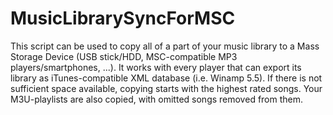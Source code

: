 MusicLibrarySyncForMSC
======================

This script can be used to copy all of a part of your music library to a Mass Storage Device (USB stick/HDD, MSC-compatible MP3 players/smartphones, ...). It works with every player that can export its library as iTunes-compatible XML database (i.e. Winamp 5.5). If there is not sufficient space available, copying starts with the highest rated songs. Your M3U-playlists are also copied, with omitted songs removed from them.
